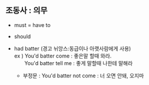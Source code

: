 ## 조동사 : 의무 ##

- must = have to 
- should
- had batter (경고 뉘앙스:동급이나 아랫사람에게 사용)  
 ex ) You'd batter come : 좋은말 할때 와라.  
  &nbsp;&nbsp;&nbsp;&nbsp;&nbsp;&nbsp;&nbsp;You'd batter tell me : 좋게 말할때 나한테 말해라  

  - 부정문 : You'd batter not come : 너 오면 안돼, 오지마
